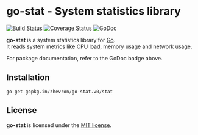 go-stat - System statistics library
===================================

[![Build Status](https://drone.io/github.com/zhevron/go-stat/status.png)](https://drone.io/github.com/zhevron/go-stat/latest)
[![Coverage Status](https://img.shields.io/coveralls/zhevron/go-stat.svg)](https://coveralls.io/r/zhevron/go-stat)
[![GoDoc](https://godoc.org/gopkg.in/zhevron/go-stat.v0/stat?status.svg)](https://godoc.org/gopkg.in/zhevron/go-stat.v0/stat)

**go-stat** is a system statistics library for [Go](https://golang.org/).  
It reads system metrics like CPU load, memory usage and network usage.

For package documentation, refer to the GoDoc badge above.

## Installation

```
go get gopkg.in/zhevron/go-stat.v0/stat
```

## License

**go-stat** is licensed under the [MIT license](http://opensource.org/licenses/MIT).
